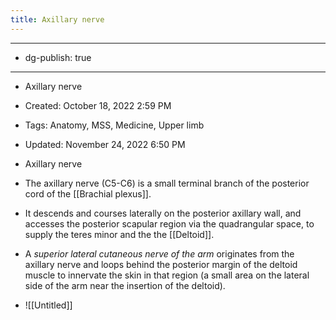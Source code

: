 ```yaml
---
title: Axillary nerve
---
```


- --

- dg-publish: true

- --

- Axillary nerve

- Created: October 18, 2022 2:59 PM

- Tags: Anatomy, MSS, Medicine, Upper limb

- Updated: November 24, 2022 6:50 PM

- Axillary nerve

- The axillary nerve (C5-C6) is a small terminal branch of the posterior cord of the [[Brachial plexus]]. 

- It descends and courses laterally on the posterior axillary wall, and accesses the posterior scapular region via the quadrangular space, to supply the teres minor and the the [[Deltoid]].

- A *superior lateral cutaneous nerve of the arm* originates from the axillary nerve and loops behind the posterior margin of the deltoid muscle to innervate the skin in that region (a small area on the lateral side of the arm near the insertion of the deltoid).

- ![[Untitled]]
